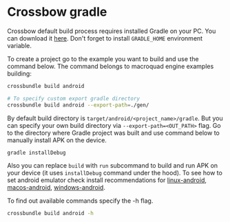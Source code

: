 # Crossbow gradle

Crossbow default build process requires installed Gradle on your PC. You can download it [here](https://services.gradle.org/distributions/). Don't forget to install `GRADLE_HOME` environment variable.

To create a project go to the example you want to build and use the command below. The command belongs to macroquad engine examples building:

```sh
crossbundle build android

# To specify custom export gradle directory
crossbundle build android --export-path=./gen/
```

By default build directory is `target/android/<project_name>/gradle`. But you can specify your own build directory via `--export-path=<OUT_PATH>` flag. Go to the directory where Gradle project was built and use command below to manually install APK on the device.

```sh
gradle installDebug
```

Also you can replace `build` with `run` subcommand to build and run APK on your device (it uses `installDebug` command under the hood). To see how to set android emulator check install recommendations for [linux-android](./install-linux-android.md), [macos-android](./install-macos-android.md), [windows-android](./install-windows-android.md).

To find out available commands specify the -h flag.

```sh
crossbundle build android -h
```